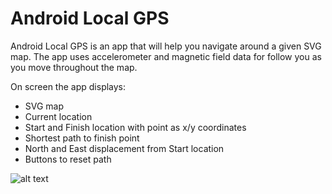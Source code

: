 # Android Local GPS

Android Local GPS is an app that will help you navigate around a given SVG map. The app uses accelerometer and magnetic field data for follow you as you move throughout the map.

On screen the app displays:
* SVG map
* Current location
* Start and Finish location with point as x/y coordinates
* Shortest path to finish point
* North and East displacement from Start location
* Buttons to reset path

![alt text](http://zlwaterfield.com/github/localgps.png "Local GPS")
